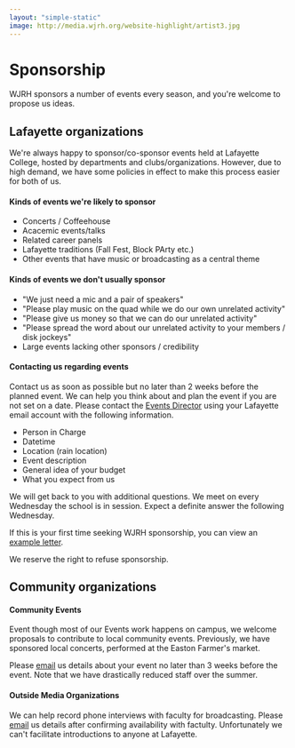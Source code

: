 ```yaml
---
layout: "simple-static"
image: http://media.wjrh.org/website-highlight/artist3.jpg
---
```


# Sponsorship

WJRH sponsors a number of events every season, and you're welcome to propose us ideas.

## Lafayette organizations

We're always happy to sponsor/co-sponsor events held at Lafayette College, hosted by departments and clubs/organizations. However, due to high demand, we have some policies in effect to make this process easier for both of us.

#### Kinds of events we're likely to sponsor

- Concerts / Coffeehouse
- Acacemic events/talks
- Related career panels
- Lafayette traditions (Fall Fest, Block PArty etc.)
- Other events that have music or broadcasting as a central theme

#### Kinds of events we don't usually sponsor

- "We just need a mic and a pair of speakers"
- "Please play music on the quad while we do our own unrelated activity"
- "Please give us money so that we can do our unrelated activity"
- "Please spread the word about our unrelated activity to your members / disk jockeys"
- Large events lacking other sponsors / credibility

#### Contacting us regarding events

Contact us as soon as possible but no later than 2 weeks before the planned event. We can help you think about and plan the event if you are not set on a date.
Please contact the [Events Director](/team) using your Lafayette email account with the following information.

- Person in Charge
- Datetime
- Location (rain location)
- Event description
- General idea of your budget
- What you expect from us

We will get back to you with additional questions. We meet on every Wednesday the school is in session. Expect a definite answer the following Wednesday.

If this is your first time seeking WJRH sponsorship, you can view an [example letter](/events/example-sponsorship-proposal/).

We reserve the right to refuse sponsorship.

## Community organizations

#### Community Events
Event though most of our Events work happens on campus, we welcome proposals to contribute to local community events. Previously, we have sponsored local concerts, performed at the Easton Farmer's market.

Please [email](/contact) us details about your event no later than 3 weeks before the event. Note that we have drastically reduced staff over the summer.

#### Outside Media Organizations

 We can help record phone interviews with faculty for broadcasting. Please [email](/contact) us details after confirming availability with factulty. Unfortunately we can't facilitate introductions to anyone at Lafayette.
